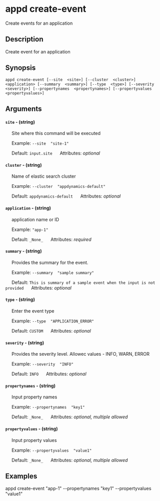 # appd create-event

Create events for an application

## Description

Create event for an application

## Synopsis

`appd create-event [--site  <site>] [--cluster  <cluster>] <application> [--summary  <summary>] [--type  <type>] [--severity  <severity>] [--propertynames  <propertynames>] [--propertyvalues  <propertyvalues>]`

## Arguments


#### `site` - (string)

&nbsp;&nbsp;&nbsp;&nbsp; Site where this command will be executed  

&nbsp;&nbsp;&nbsp;&nbsp; Example:  `--site  "site-1"`

&nbsp;&nbsp;&nbsp;&nbsp; Default: `input.site`
&nbsp;&nbsp;&nbsp;&nbsp; Attributes: _optional_  


#### `cluster` - (string)

&nbsp;&nbsp;&nbsp;&nbsp; Name of elastic search cluster  

&nbsp;&nbsp;&nbsp;&nbsp; Example:  `--cluster  "appdynamics-default"`

&nbsp;&nbsp;&nbsp;&nbsp; Default: `appdynamics-default`
&nbsp;&nbsp;&nbsp;&nbsp; Attributes: _optional_  


#### `application` - (string)

&nbsp;&nbsp;&nbsp;&nbsp; application name or ID  

&nbsp;&nbsp;&nbsp;&nbsp; Example:  `"app-1"`

&nbsp;&nbsp;&nbsp;&nbsp; Default: `_None_`
&nbsp;&nbsp;&nbsp;&nbsp; Attributes: _required_  


#### `summary` - (string)

&nbsp;&nbsp;&nbsp;&nbsp; Provides the summary for the event.  

&nbsp;&nbsp;&nbsp;&nbsp; Example:  `--summary  "sample summary"`

&nbsp;&nbsp;&nbsp;&nbsp; Default: `This is summary of a sample event when the input is not provided`
&nbsp;&nbsp;&nbsp;&nbsp; Attributes: _optional_  


#### `type` - (string)

&nbsp;&nbsp;&nbsp;&nbsp; Enter the event type  

&nbsp;&nbsp;&nbsp;&nbsp; Example:  `--type  "APPLICATION_ERROR"`

&nbsp;&nbsp;&nbsp;&nbsp; Default: `CUSTOM`
&nbsp;&nbsp;&nbsp;&nbsp; Attributes: _optional_  


#### `severity` - (string)

&nbsp;&nbsp;&nbsp;&nbsp; Provides the severity level. Allowec values - INFO, WARN, ERROR  

&nbsp;&nbsp;&nbsp;&nbsp; Example:  `--severity  "INFO"`

&nbsp;&nbsp;&nbsp;&nbsp; Default: `INFO`
&nbsp;&nbsp;&nbsp;&nbsp; Attributes: _optional_  


#### `propertynames` - (string)

&nbsp;&nbsp;&nbsp;&nbsp; Input property names  

&nbsp;&nbsp;&nbsp;&nbsp; Example:  `--propertynames  "key1"`

&nbsp;&nbsp;&nbsp;&nbsp; Default: `_None_`
&nbsp;&nbsp;&nbsp;&nbsp; Attributes: _optional, multiple allowed_  


#### `propertyvalues` - (string)

&nbsp;&nbsp;&nbsp;&nbsp; Input property values  

&nbsp;&nbsp;&nbsp;&nbsp; Example:  `--propertyvalues  "value1"`

&nbsp;&nbsp;&nbsp;&nbsp; Default: `_None_`
&nbsp;&nbsp;&nbsp;&nbsp; Attributes: _optional, multiple allowed_  



## Examples

appd create-event "app-1" --propertynames  "key1" --propertyvalues  "value1"
